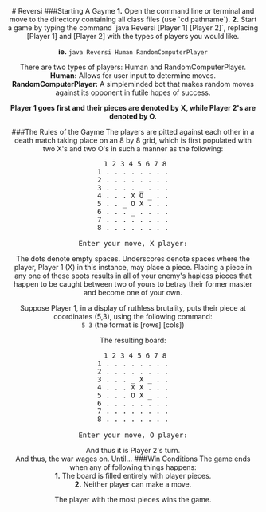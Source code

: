 <div align = "center">
# Reversi
###Starting A Gayme
<b>1.</b> Open the command line or terminal and move to the directory containing all class files (use `cd pathname`).  
<b>2.</b> Start a game by typing the command `java Reversi [Player 1] [Player 2]`, replacing [Player 1] and [Player 2] with the types of players you would like.  
  
<b>ie.</b> `java Reversi Human RandomComputerPlayer`    

There are two types of players: Human and RandomComputerPlayer.      
<b>Human:</b> Allows for user input to determine moves.  
<b>RandomComputerPlayer:</b> A simpleminded bot that makes random moves against its opponent in futile hopes of success.    

<b>Player 1 goes first and their pieces are denoted by X, while Player 2's are denoted by O.</b>

###The Rules of the Gayme
The players are pitted against each other in a death match taking place on an 8 by 8 grid, which is first populated with two X's and two O's in such a manner as the following:  
<pre>
   1 2 3 4 5 6 7 8  
1 . . . . . . . .
2 . . . . . . . .
3 . . . . _ . . .
4 . . . X O _ . .
5 . . _ O X . . .
6 . . . _ . . . .
7 . . . . . . . .
8 . . . . . . . .

Enter your move, X player:</pre>    

The dots denote empty spaces. Underscores denote spaces where the player, Player 1 (X) in this instance, may place a piece. Placing a piece in any one of these spots results in all of your enemy's hapless pieces that happen to be caught between two of yours to betray their former master and become one of your own.    

Suppose Player 1, in a display of ruthless brutality, puts their piece at coordinates (5,3), using the following command:  
`5 3`  (the format is [rows] [cols])  

The resulting board:  

<pre>
   1 2 3 4 5 6 7 8  
1 . . . . . . . .
2 . . . . . . . .
3 . . . _ X _ . .
4 . . . X X . . .
5 . . . O X _ . .
6 . . . . . . . .
7 . . . . . . . .
8 . . . . . . . .

Enter your move, O player:</pre>         
And thus it is Player 2's turn.  
And thus, the war wages on. Until...
###Win Conditions
The game ends when any of following things happens:  
<b>1.</b> The board is filled entirely with player pieces.  
<b>2.</b> Neither player can make a move.    

The player with the most pieces wins the game.
</align>

